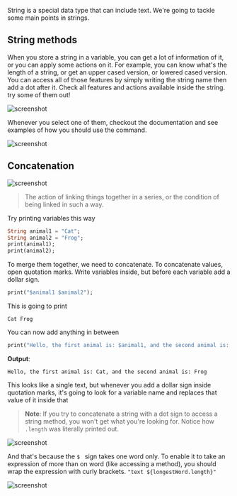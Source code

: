 String is a special data type that can include text. We're going to tackle some main points in strings.

## String methods

When you store a string in a variable, you can get a lot of information of it, or you can apply some actions on it. For example, you can know what's the length of a string, or get an upper cased version, or lowered cased version. You can access all of those features by simply writing the string name then add a dot after it. Check all features and actions available inside the string. try some of them out!

![screenshot](https://lh6.googleusercontent.com/zNjupsHgQP0oIieYBweT7pqcb_rezDDxnNGY08faQlvdYicD-xL3yJNmkkv2sGpkn8VJw1hhLmDNpp30EKDFHO8gTZd6i7c2S0d8J68xTXRIk1Pl9S_JyiKQ8gJqK4hTiDMips-N)

Whenever you select one of them, checkout the documentation and see examples of how you should use the command.

![screenshot](https://lh3.googleusercontent.com/CROWfBbAVoHzdvnYG_0mGhKqOC_HFqZBaL2D1nYWdxq4LZ7A0EMxHhnkieZ0KflNLtrRf04Nhyg_t5Hy1_15Q6qEnNZq7dOb3lc2gJc9et5u7KfxnlBxAPP1J8d6YIrmt8TRSmhb)

## **Concatenation**

![screenshot](https://lh3.googleusercontent.com/Mz3V-uhONyjTHvqWPA2I2xczwcHgmxJIdtO3bVkDRn1tGiGSu1fACQUTihQ-coXS2akcSiLbhvaNB9nIRhXoX1gkF46dGZST989zlo7leoV1tLPJTOUZopRzqmO_5jL4ew8oDapM)

> The action of linking things together in a series, or the condition of being linked in such a way.

Try printing variables this way

```dart
String animal1 = "Cat";
String animal2 = "Frog";
print(animal1);
print(animal2);
```

To merge them together, we need to concatenate. To concatenate values, open quotation marks. Write variables inside, but before each variable add a dollar sign.

```dart
print("$animal1 $animal2");
```

This is going to print

```
Cat Frog
```

You can now add anything in between

```dart
print("Hello, the first animal is: $animal1, and the second animal is: $animal2");
```

**Output**:

```shell
Hello, the first animal is: Cat, and the second animal is: Frog
```

This looks like a single text, but whenever you add a dollar sign inside quotation marks, it's going to look for a variable name and replaces that value of it inside that

> **Note**: If you try to concatenate a string with a dot sign to access a string method, you won't get what you're looking for. Notice how `.length` was literally printed out.

![screenshot](https://lh4.googleusercontent.com/ZBUqu2cQcmxjf0t35PKvUwf0DdNfUn9lh0JVNEPDzCJ0LN6cMRtdQX62ishSB92Wt1Sv4N1lpYUQix7sEfwTxlxdH7WutNR0ucKE4hr0e6c3B-Hz_R_3kGCu6YHehoyTvmglmyz1)

And that's because the `$ ` sign takes one word only. To enable it to take an expression of more than on word (like accessing a method), you should wrap the expression with curly brackets. `"text ${longestWord.length}"`

![screenshot](https://lh5.googleusercontent.com/ibCstBydt4nfkxupQiBo4atqxuqWCA6zFKtW3AENcU5wkU8X9W4Pb3k8RRckRHot5PWgdAewVXUopG24fbT2nq8wpID27uOhAlq7gdbjq4fh7OowqVv1U-ym8bPDVwgCDpO7hoDB)
